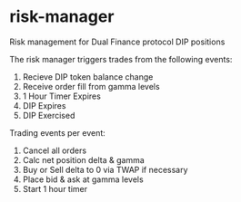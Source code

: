 # risk-manager
Risk management for Dual Finance protocol DIP positions

The risk manager triggers trades from the following events:

1. Recieve DIP token balance change
2. Receive order fill from gamma levels 
3. 1 Hour Timer Expires
4. DIP Expires
5. DIP Exercised

Trading events per event:
1. Cancel all orders
2. Calc net position delta & gamma
3. Buy or Sell delta to 0 via TWAP if necessary
4. Place bid & ask at gamma levels
5. Start 1 hour timer
